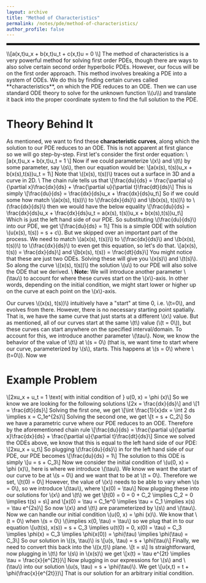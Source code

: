 ```yaml
---
layout: archive
title: "Method of Characteristics"
permalink: /notes/pde/method-of-characteristics/
author_profile: false
--- 
```

<hr style="border: 2px solid black;">
\\[a(x,t)u_x + b(x,t)u_t + c(x,t)u = 0 \\]
The method of characteristics is a very powerful method for solving first order PDEs, though there are ways to also solve certain second order hyperbolic PDEs. However, our focus will be on the first order approach. This method involves breaking a PDE into a system of ODEs. We do this by finding certain curves called **characteristics**, on which the PDE reduces to an ODE. Then we can use standard ODE theory to solve for the unknown function \\(u\\) and translate it back into the proper coordinate system to find the full solution to the PDE.


Theory Behind It
===
As mentioned, we want to find these **characteristic curves**, along which the solution to our PDE reduces to an ODE. This is not apparent at first glance so we will go step-by-step. First let's consider the first order equation:
\\[a(x,t)u_x + b(x,t)u_t = 1 \\]
Now if we could parameterize \\(x\\) and \\(t\\) by some parameter, say \\(s\\), then our equation would be:
\\[a(x(s), t(s))u_x + b(x(s),t(s))u_t = 1\\]
Note that \\((x(s), t(s))\\) traces out a surface in 3D and a curve in 2D. \\
The chain rule tells us that
\\[\frac{du}{ds} = \frac{\partial u}{\partial x}\frac{dx}{ds} + \frac{\partial u}{\partial t}\frac{dt}{ds}\\]
This is simply 
\\[\frac{du}{ds} = \frac{dx}{ds}u_x + \frac{dx}{ds}u_t\\]
So if we could some how match \\(a(x(s), t(s))\\) to \\(\frac{dx}{ds}\\) and \\(b(x(s), t(s))\\) to \\(\frac{dx}{ds}\\) then we would have the below equality
\\[\frac{du}{ds} = \frac{dx}{ds}u_x + \frac{dx}{ds}u_t = a(x(s), t(s))u_x + b(x(s),t(s))u_t\\]
Which is just the left hand side of our PDE. So substituting \\(\frac{du}{ds}\\) into our PDE, we get
\\[\frac{du}{ds} = 1\\]
This is a simple ODE with solution \\(u(x(s), t(s)) = s + c\\). But we skipped over an important part of the process. We need to match \\(a(x(s), t(s))\\) to \\(\frac{dx}{ds}\\) and \\(b(x(s), t(s))\\) to \\(\frac{dx}{ds}\\) to even get this equation, so let's do that.
\\[a(x(s), t(s)) = \frac{dx}{ds}\\]
and 
\\[b(x(s), t(s)) = \frac{dt}{ds}\\]
You might notice that these are just two ODEs. Solving these will give you \\(x(s)\\) and \\(t(s)\\). So along the curve \\((x(s), t(s))\\) the solution \\(u\\) to our PDE will also solve the ODE that we derived. \\
**Note:** We will introduce another parameter \\(\tau\\) to account for where these curves start on the \\(x\\)-axis. In other words, depending on the initial condition, we might start lower or higher up on the curve at each point on the \\(x\\)-axis.

Our curves \\((x(s), t(s))\\) intuitively have a "start" at time 0, i.e. \\(t=0\\), and evolves from there. However, there is no necessary starting point spatially. That is, we have the same curve that just starts at a different \\(x\\) value. But as mentioned, all of our curves start at the same \\(t\\) value (\\(t = 0\\)), but these curves can start anywhere on the specified interval/domain. To account for this, we introduce another parameter \\(\tau\\). Now, we know the behavior of the value of \\(t\\) at \\(s = 0\\) (that is, we want time to start where our curve, parameterized by \\(s\\), starts. This happens at \\(s = 0\\) where \\(t=0\\)). Now we 

Example Problem
===
\\[2xu_x + u_t = 1 \text{   with initial condition of   } u(0, x) = \phi (x)\\]
So we know we are looking for the following solutions
\\[2x = \frac{dx}{ds}\\]
and 
\\[1 = \frac{dt}{ds}\\]
Solving the first one, we get
\\[\int \frac{1}{x}dx = \int 2 ds \implies x = C_1e^{2s}\\]
Solving the second one, we get
\\[t = s + C_2\\]
So we have a parametric curve where our PDE reduces to an ODE. Therefore by the aforementioned chain rule
\\[\frac{du}{ds} = \frac{\partial u}{\partial x}\frac{dx}{ds} + \frac{\partial u}{\partial t}\frac{dt}{ds}\\]
Since we solved the ODEs above, we know that this is equal to the left hand side of our PDE:
\\[2xu_x + u_t\\]
So plugging \\(\frac{du}{ds}\\) in for the left hand side of our PDE, our PDE becomes
\\[\frac{du}{ds} = 1\\]
The solution to this ODE is simply
\\[u = s + C_3\\]
Now we consider the initial condition of \\(u(0, x) = \phi (x)\\), here is where we introduce \\(\tau\\). We know we want the start of our curve to be at \\(s = 0\\) and we want that to be at \\(t = 0\\). Therefore we set,
\\[t(0) = 0\\]
However, the value of \\(x\\) needs to be able to vary when \\(s = 0\\), so we introduce \\(\tau\\), where 
\\[x(0) = \tau\\]
Now plugging these into our solutions for \\(x\\) and \\(t\\) we get
\\[t(0) = 0 = 0 + C_2 \implies C_2 = 0 \implies t(s) = s\\]
and
\\[x(0) = \tau = C_1e^0 \implies \tau = C_1 \implies x(s) = \tau e^{2s}\\]
So now \\(x\\) and \\(t\\) are parameterized by \\(s\\) and \\(\tau\\). Now we can handle our initial condition \\(u(0, x) = \phi (x)\\). We know that \\(t = 0\\) when \\(s = 0\\) \\(\implies x(0, \tau) = \tau\\) so we plug that in to our equation 
\\[u(t(s), x(s)) = s + C_3 \implies u(t(0) = 0, x(0) = \tau) = C_3 \implies \phi(x) = C_3 \implies \phi(x(0)) = \phi(\tau) \implies \phi(\tau) = C_3\\]
So our solution in \\((s, \tau)\\) is
\\[u(s, \tau) = s + \phi(\tau)\\]
Finally, we need to convert this back into the \\((x,t)\\) plane.
\\[t = s\\]
Is straightforward, now plugging in \\(t\\) for \\(s\\) in \\(x(s)\\) we get
\\[x(t) = \tau e^{2t} \implies \tau = \frac{x}{e^{2t}}\\]
Now plugging in our expressions for \\(s\\) and \\(\tau\\) into our solution \\(u(s, \tau) = s + \phi(\tau)\\). We get
\\[u(x,t) = t + \phi(\frac{x}{e^{2t}})\\]
That is our solution for an arbitrary initial condition.

